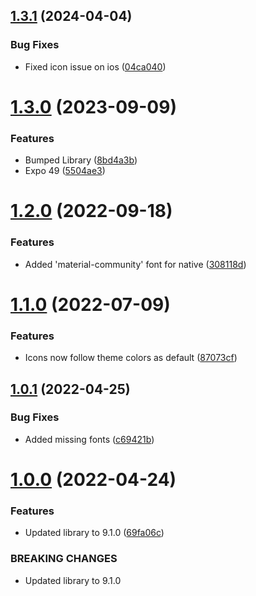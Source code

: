 ## [1.3.1](https://github.com/BlueBaseJS/plugin-vector-icons/compare/v1.3.0...v1.3.1) (2024-04-04)

### Bug Fixes

*   Fixed icon issue on ios ([04ca040](https://github.com/BlueBaseJS/plugin-vector-icons/commit/04ca0407e14b14c5b82167dfce9a7f26edb48ab0))

# [1.3.0](https://github.com/BlueBaseJS/plugin-vector-icons/compare/v1.2.0...v1.3.0) (2023-09-09)

### Features

*   Bumped Library ([8bd4a3b](https://github.com/BlueBaseJS/plugin-vector-icons/commit/8bd4a3bf7a4184661777e51108f580b893610164))
*   Expo 49 ([5504ae3](https://github.com/BlueBaseJS/plugin-vector-icons/commit/5504ae3b9aaa3963faaa81f86955d46a1bcb7ecb))

# [1.2.0](https://github.com/BlueBaseJS/plugin-vector-icons/compare/v1.1.0...v1.2.0) (2022-09-18)

### Features

*   Added 'material-community' font for native ([308118d](https://github.com/BlueBaseJS/plugin-vector-icons/commit/308118d861b8c4cfbc990061f08a867137b2ded7))

# [1.1.0](https://github.com/BlueBaseJS/plugin-vector-icons/compare/v1.0.1...v1.1.0) (2022-07-09)

### Features

*   Icons now follow theme colors as default ([87073cf](https://github.com/BlueBaseJS/plugin-vector-icons/commit/87073cf7d0a62b2d1c25c10b25f02b1fe2a14955))

## [1.0.1](https://github.com/BlueBaseJS/plugin-vector-icons/compare/v1.0.0...v1.0.1) (2022-04-25)

### Bug Fixes

*   Added missing fonts ([c69421b](https://github.com/BlueBaseJS/plugin-vector-icons/commit/c69421b512b3938cbec7bc2dbdf1f412751b4a17))

# [1.0.0](https://github.com/BlueBaseJS/plugin-vector-icons/compare/v0.4.0...v1.0.0) (2022-04-24)

### Features

*   Updated library to 9.1.0 ([69fa06c](https://github.com/BlueBaseJS/plugin-vector-icons/commit/69fa06c758440de6d5bae511eb787551604b7408))

### BREAKING CHANGES

*   Updated library to 9.1.0
